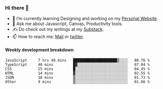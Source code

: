 ### Hi there 👋

- 🌱 I’m currently learning Designing and working on my [Personal Website](https://kvaishak.com/).
- 💬 Ask me about Javascript, Canvas,  Productivity tools. 
- :writing_hand: Do check out my writings at my [Substack](https://kvaishak.substack.com/).
- 📫 How to reach me: [Mail](mailto:vaishak.kaippanchery@gmail.com) or [twitter](https://twitter.com/kvaishack).


#### Weekly development breakdown

<!--START_SECTION:waka-->

```text
JavaScript     7 hrs 48 mins   ████████████████████▒░░░░   80.76 %
TypeScript     40 mins         █▓░░░░░░░░░░░░░░░░░░░░░░░   07.04 %
CSS            25 mins         █░░░░░░░░░░░░░░░░░░░░░░░░   04.45 %
HTML           14 mins         ▓░░░░░░░░░░░░░░░░░░░░░░░░   02.55 %
JSON           10 mins         ▒░░░░░░░░░░░░░░░░░░░░░░░░   01.73 %
Other          9 mins          ▒░░░░░░░░░░░░░░░░░░░░░░░░   01.66 %
```

<!--END_SECTION:waka-->
